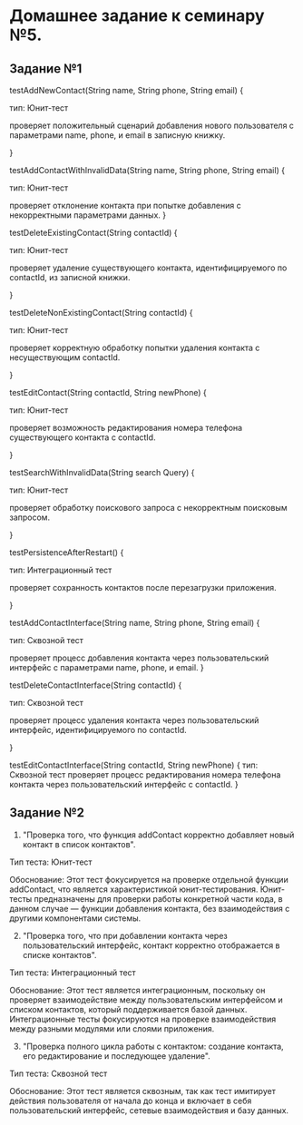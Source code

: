 # Домашнее задание к семинару №5.
## Задание №1


testAddNewContact(String name, String phone, String email) {

тип: Юнит-тест

проверяет положительный сценарий добавления нового пользователя с параметрами name, phone, и email в записную книжку.

}

testAddContactWithInvalidData(String name, String phone, String email) {

тип: Юнит-тест

проверяет отклонение контакта при попытке добавления с некорректными параметрами данных.
}


testDeleteExistingContact(String contactId) {

тип: Юнит-тест

проверяет удаление существующего контакта, идентифицируемого по contactId, из записной книжки.

}

testDeleteNonExistingContact(String contactId) {

тип: Юнит-тест

проверяет корректную обработку попытки удаления контакта с несуществующим contactId.

}

testEditContact(String contactId, String newPhone) {

тип: Юнит-тест

проверяет возможность редактирования номера телефона существующего контакта с contactId.

}

testSearchWithInvalidData(String search Query) {

тип: Юнит-тест

проверяет обработку поискового запроса с некорректным поисковым запросом.

}

testPersistenceAfterRestart() {

тип: Интеграционный тест

проверяет сохранность контактов после перезагрузки приложения.

}

testAddContactInterface(String name, String phone, String email) {

тип: Сквозной тест

проверяет процесс добавления контакта через пользовательский интерфейс с параметрами name, phone, и email.
}

testDeleteContactInterface(String contactId) {

тип: Сквозной тест

проверяет процесс удаления контакта через пользовательский интерфейс, идентифицируемого по contactId.

}

testEditContactInterface(String contactId, String newPhone) {
тип: Сквозной тест
проверяет процесс редактирования номера телефона контакта через пользовательский интерфейс с contactId.
}

## Задание №2

1. "Проверка того, что функция addContact корректно добавляет новый контакт в список контактов".

Тип теста: Юнит-тест

Обоснование: Этот тест фокусируется на проверке отдельной функции
addContact, что является характеристикой юнит-тестирования.
Юнит-тесты предназначены для проверки работы конкретной части кода,
в данном случае — функции добавления контакта, без взаимодействия с другими компонентами системы.

2. "Проверка того, что при добавлении контакта через пользовательский интерфейс, контакт корректно отображается в списке контактов".

Тип теста: Интеграционный тест

Обоснование: Этот тест является интеграционным, 
поскольку он проверяет взаимодействие между пользовательским интерфейсом и
списком контактов, который поддерживается базой данных. Интеграционные тесты фокусируются на проверке 
взаимодействия между разными модулями или слоями приложения.

3. "Проверка полного цикла работы с контактом: создание контакта,
его редактирование и последующее удаление".

Тип теста: Сквозной тест

Обоснование: Этот тест является сквозным, так как тест имитирует действия 
пользователя от начала до конца и включает в себя пользовательский интерфейс,
сетевые взаимодействия и базу данных.
